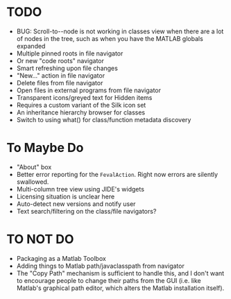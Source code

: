 TODO
=============

* BUG: Scroll-to--node is not working in classes view when there are a lot of nodes in the tree, such as when you have the MATLAB globals expanded
* Multiple pinned roots in file navigator
 * Or new "code roots" navigator
* Smart refreshing upon file changes
* "New..." action in file navigator
* Delete files from file navigator
* Open files in external programs from file navigator
* Transparent icons/greyed text for Hidden items
 * Requires a custom variant of the Silk icon set
* An inheritance hierarchy browser for classes
* Switch to using what() for class/function metadata discovery

# To Maybe Do

* "About" box
* Better error reporting for the `FevalAction`. Right now errors are silently swallowed.
* Multi-column tree view using JIDE's widgets
 * Licensing situation is unclear here
* Auto-detect new versions and notify user
* Text search/filtering on the class/file navigators?

# TO NOT DO

* Packaging as a Matlab Toolbox
* Adding things to Matlab path/javaclasspath from navigator
 * The "Copy Path" mechanism is sufficient to handle this, and I don't want to encourage people to change their paths from the GUI (i.e. like Matlab's graphical path editor, which alters the Matlab installation itself).
